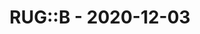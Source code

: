 ---
layout: post
title: RUG::B - 2020-12-03
datetime: 2020-12-03 19:00:00.000000000 +01:00
name: RUG::B
external_url: https://www.rug-b.de/events/ruby-usergroup-berlin-december-2020-642
---